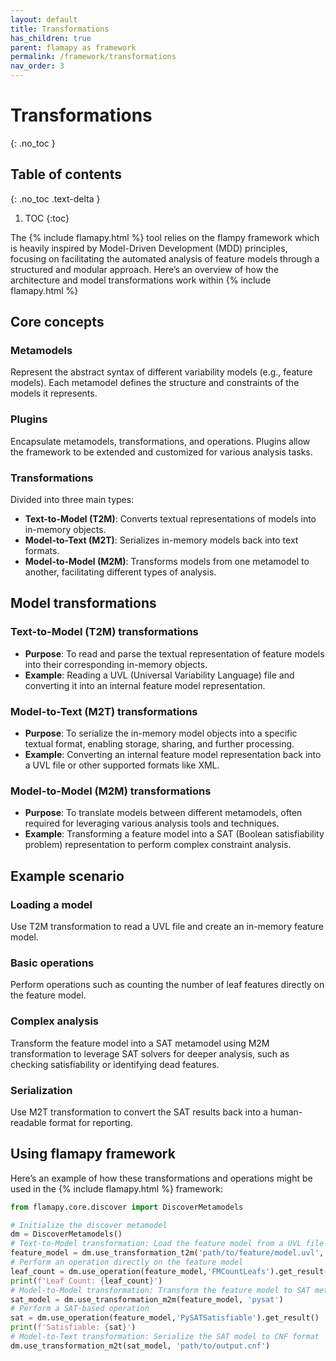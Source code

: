 ```yaml
---
layout: default
title: Transformations
has_children: true
parent: flamapy as framework
permalink: /framework/transformations
nav_order: 3
---
```


# Transformations
{: .no_toc }

## Table of contents
{: .no_toc .text-delta }

1. TOC
{:toc}

The {% include flamapy.html %} tool relies on the flampy framework which is heavily inspired by Model-Driven Development (MDD) principles, focusing on facilitating the automated analysis of feature models through a structured and modular approach. Here’s an overview of how the architecture and model transformations work within {% include flamapy.html %}

## Core concepts
### Metamodels
Represent the abstract syntax of different variability models (e.g., feature models). Each metamodel defines the structure and constraints of the models it represents.

### Plugins
Encapsulate metamodels, transformations, and operations. Plugins allow the framework to be extended and customized for various analysis tasks.

### Transformations
Divided into three main types:
   - **Text-to-Model (T2M)**: Converts textual representations of models into in-memory objects.
   - **Model-to-Text (M2T)**: Serializes in-memory models back into text formats.
   - **Model-to-Model (M2M)**: Transforms models from one metamodel to another, facilitating different types of analysis.

## Model transformations

### Text-to-Model (T2M) transformations
   - **Purpose**: To read and parse the textual representation of feature models into their corresponding in-memory objects.
   - **Example**: Reading a UVL (Universal Variability Language) file and converting it into an internal feature model representation.

### Model-to-Text (M2T) transformations
   - **Purpose**: To serialize the in-memory model objects into a specific textual format, enabling storage, sharing, and further processing.
   - **Example**: Converting an internal feature model representation back into a UVL file or other supported formats like XML.

### Model-to-Model (M2M) transformations
   - **Purpose**: To translate models between different metamodels, often required for leveraging various analysis tools and techniques.
   - **Example**: Transforming a feature model into a SAT (Boolean satisfiability problem) representation to perform complex constraint analysis.

## Example scenario

### Loading a model
Use T2M transformation to read a UVL file and create an in-memory feature model.

### Basic operations
Perform operations such as counting the number of leaf features directly on the feature model.

### Complex analysis
Transform the feature model into a SAT metamodel using M2M transformation to leverage SAT solvers for deeper analysis, such as checking satisfiability or identifying dead features.

### Serialization
Use M2T transformation to convert the SAT results back into a human-readable format for reporting.

## Using flamapy framework

Here’s an example of how these transformations and operations might be used in the {% include flamapy.html %} framework:

```python
from flamapy.core.discover import DiscoverMetamodels

# Initialize the discover metamodel
dm = DiscoverMetamodels()
# Text-to-Model transformation: Load the feature model from a UVL file
feature_model = dm.use_transformation_t2m('path/to/feature/model.uvl', 'fm')
# Perform an operation directly on the feature model
leaf_count = dm.use_operation(feature_model,'FMCountLeafs').get_result()
print(f'Leaf Count: {leaf_count}')
# Model-to-Model transformation: Transform the feature model to SAT metamodel
sat_model = dm.use_transformation_m2m(feature_model, 'pysat')
# Perform a SAT-based operation
sat = dm.use_operation(feature_model,'PySATSatisfiable').get_result()
print(f'Satisfiable: {sat}')
# Model-to-Text transformation: Serialize the SAT model to CNF format
dm.use_transformation_m2t(sat_model, 'path/to/output.cnf')
```
